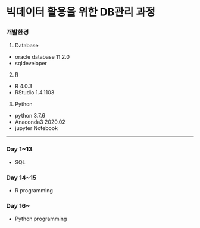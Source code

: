 # 빅데이터 활용을 위한 DB관리 과정

### 개발환경

1. Database

- oracle database 11.2.0
- sqldeveloper

2. R

- R 4.0.3
- RStudio 1.4.1103

3. Python

- python 3.7.6
- Anaconda3 2020.02
- jupyter Notebook

---

### Day 1~13
* SQL

### Day 14~15
* R programming

### Day 16~
* Python programming
